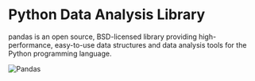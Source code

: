 # Python Data Analysis Library

pandas is an open source, BSD-licensed library providing high-performance, easy-to-use data structures and data analysis tools for the Python programming language.

![Pandas](https://pandas.pydata.org/_static/pandas_logo.png)
